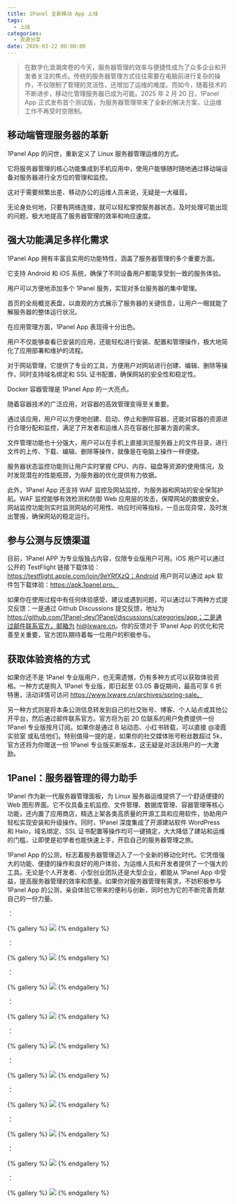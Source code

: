 ```yaml
---
title: 1Panel 全新移动 App 上线
tags:
  - 上线
categories:
  - 资源分享
date: 2026-03-22 00:00:00
---
```


> 在数字化浪潮席卷的今天，服务器管理的效率与便捷性成为了众多企业和开发者关注的焦点。传统的服务器管理方式往往需要在电脑前进行复杂的操作，不仅限制了管理的灵活性，还增加了运维的难度。而如今，随着技术的不断进步，移动化管理服务器已成为可能。2025 年 2 月 20 日，1Panel App 正式发布首个测试版，为服务器管理带来了全新的解决方案，让运维工作不再受时空限制。

<!-- more -->

## 移动端管理服务器的革新

1Panel App 的问世，重新定义了 Linux 服务器管理运维的方式。

它将服务器管理的核心功能集成到手机应用中，使用户能够随时随地通过移动端设备对服务器进行全方位的管理和监控。

这对于需要频繁出差、移动办公的运维人员来说，无疑是一大福音。

无论身处何地，只要有网络连接，就可以轻松掌控服务器状态，及时处理可能出现的问题，极大地提高了服务器管理的效率和响应速度。

## 强大功能满足多样化需求

1Panel App 拥有丰富且实用的功能特性，涵盖了服务器管理的多个重要方面。

它支持 Android 和 iOS 系统，确保了不同设备用户都能享受到一致的服务体验。

用户可以方便地添加多个 1Panel 服务，实现对多台服务器的集中管理。

首页的全局概览表盘，以直观的方式展示了服务器的关键信息，让用户一眼就能了解服务器的整体运行状况。

在应用管理方面，1Panel App 表现得十分出色。

用户不仅能够查看已安装的应用，还能轻松进行安装、配置和管理操作，极大地简化了应用部署和维护的流程。

对于网站管理，它提供了专业的工具，方便用户对网站进行创建、编辑、删除等操作，同时支持域名绑定和 SSL 证书配置，确保网站的安全性和稳定性。

Docker 容器管理是 1Panel App 的一大亮点。

随着容器技术的广泛应用，对容器的高效管理变得至关重要。

通过该应用，用户可以方便地创建、启动、停止和删除容器，还能对容器的资源进行合理分配和监控，满足了开发者和运维人员在容器化部署方面的需求。

文件管理功能也十分强大，用户可以在手机上直接浏览服务器上的文件目录，进行文件的上传、下载、编辑、删除等操作，就像是在电脑上操作一样便捷。

服务器状态监控功能则让用户实时掌握 CPU、内存、磁盘等资源的使用情况，及时发现潜在的性能瓶颈，为服务器的优化提供有力依据。

此外，1Panel App 还支持 WAF 监控及网站监控，为服务器和网站的安全保驾护航。WAF 监控能够有效检测和防御 Web 应用层的攻击，保障网站的数据安全。网站监控功能则实时监测网站的可用性、响应时间等指标，一旦出现异常，及时发出警报，确保网站的稳定运行。

## 参与公测与反馈渠道

目前，1Panel APP 为专业版独占内容，仅限专业版用户可用。iOS 用户可以通过公开的 TestFlight 链接下载体验：https://testflight.apple.com/join/9eYRfXzQ；Android 用户则可以通过 apk 软件包下载体验：https://apk.1panel.pro。

如果你在使用过程中有任何体验感受、建议或遇到问题，可以通过以下两种方式提交反馈：一是通过 Github Discussions 提交反馈，地址为 https://github.com/1Panel-dev/1Panel/discussions/categories/app；二是通过邮件联系官方，邮箱为 hi@lxware.cn。你的反馈对于 1Panel App 的优化和完善至关重要，官方团队期待着每一位用户的积极参与。

## 获取体验资格的方式

如果你还不是 1Panel 专业版用户，也无需遗憾，仍有多种方式可以获取体验资格。一种方式是购入 1Panel 专业版，即日起至 03.05 春促期间，最高可享 6 折特惠，活动详情可访问 https://www.lxware.cn/archives/spring-sale。

另一种方式则是将本条公测信息转发到自己的社交账号、博客、个人站点或其他公开平台，然后通过邮件联系官方。官方将为前 20 位联系的用户免费提供一份 1Panel 专业版按月订阅。如果你是通过 B 站动态、小红书转载，可以直接 @凌霞实验室 或私信他们。特别值得一提的是，如果你的社交媒体账号粉丝数超过 5k，官方还将为你赠送一份 1Panel 专业版买断版本，这无疑是对活跃用户的一大激励。

## 1Panel：服务器管理的得力助手

1Panel 作为新一代服务器管理面板，为 Linux 服务器运维提供了一个舒适便捷的 Web 图形界面。它不仅具备主机监控、文件管理、数据库管理、容器管理等核心功能，还内置了应用商店，精选上架各类高质量的开源工具和应用软件，协助用户轻松实现安装和升级操作。同时，1Panel 深度集成了开源建站软件 WordPress 和 Halo，域名绑定、SSL 证书配置等操作均可一键搞定，大大降低了建站和运维的门槛，让即使是初学者也能快速上手，开启自己的服务器管理之旅。

1Panel App 的公测，标志着服务器管理迈入了一个全新的移动化时代。它凭借强大的功能、便捷的操作和良好的用户体验，为运维人员和开发者提供了一个强大的工具。无论是个人开发者、小型创业团队还是大型企业，都能从 1Panel App 中受益，提高服务器管理的效率和质量。如果你对服务器管理有需求，不妨积极参与 1Panel App 的公测，亲自体验它带来的便利与创新，同时也为它的不断完善贡献自己的一份力量。

：

{% gallery %}
![](https://cdn.dusays.com/2025/03/810-1.jpg)
{% endgallery %}

：

{% gallery %}
![](https://cdn.dusays.com/2025/03/810-2.jpg)
{% endgallery %}

：

{% gallery %}
![](https://cdn.dusays.com/2025/03/810-3.jpg)
{% endgallery %}

：

{% gallery %}
![](https://cdn.dusays.com/2025/03/810-4.jpg)
{% endgallery %}

：

{% gallery %}
![](https://cdn.dusays.com/2025/03/810-5.jpg)
{% endgallery %}

：

{% gallery %}
![](https://cdn.dusays.com/2025/03/810-6.jpg)
{% endgallery %}

：

{% gallery %}
![](https://cdn.dusays.com/2025/03/810-7.jpg)
{% endgallery %}

：

{% gallery %}
![](https://cdn.dusays.com/2025/03/810-8.jpg)
{% endgallery %}

：

{% gallery %}
![](https://cdn.dusays.com/2025/03/810-9.jpg)
{% endgallery %}

：

{% gallery %}
![](https://cdn.dusays.com/2025/03/810-10.jpg)
{% endgallery %}